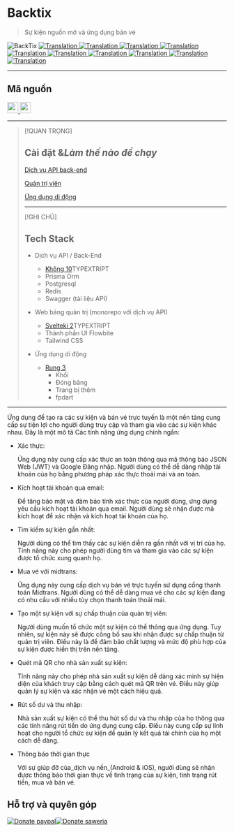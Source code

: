 # Backtix

> Sự kiện nguồn mở và ứng dụng bán vé

<img src="assets/social_preview.png" alt="BackTix">

<a href="./README.md">
  <img alt="Translation" src="https://img.shields.io/badge/Bahasa_Indonesia-blue?style=for-the-badge&logo=googletranslate&logoColor=blue&labelColor=white">
</a>
<a href="./README.en.md">
  <img alt="Translation" src="https://img.shields.io/badge/English-blue?style=for-the-badge&logo=googletranslate&logoColor=blue&labelColor=white">
</a>
<a href="./README.zh-CN.md">
  <img alt="Translation" src="https://img.shields.io/badge/简体中文-blue?style=for-the-badge&logo=googletranslate&logoColor=blue&labelColor=white">
</a>
<a href="./README.ja.md">
  <img alt="Translation" src="https://img.shields.io/badge/日本語-blue?style=for-the-badge&logo=googletranslate&logoColor=blue&labelColor=white">
</a>
<a href="./README.ar.md">
  <img alt="Translation" src="https://img.shields.io/badge/Arabic_عربي-blue?style=for-the-badge&logo=googletranslate&logoColor=blue&labelColor=white">
</a>
<a href="./README.pt.md">
  <img alt="Translation" src="https://img.shields.io/badge/Português-blue?style=for-the-badge&logo=googletranslate&logoColor=blue&labelColor=white">
</a>
<a href="./README.es.md">
  <img alt="Translation" src="https://img.shields.io/badge/Español-blue?style=for-the-badge&logo=googletranslate&logoColor=blue&labelColor=white">
</a>
<a href="./README.fr.md">
  <img alt="Translation" src="https://img.shields.io/badge/Français-blue?style=for-the-badge&logo=googletranslate&logoColor=blue&labelColor=white">
</a>
<a href="./README.vi.md">
  <img alt="Translation" src="https://img.shields.io/badge/Tiếng_Việt-blue?style=for-the-badge&logo=googletranslate&logoColor=blue&labelColor=white">
</a>
<a href="./README.hi.md">
  <img alt="Translation" src="https://img.shields.io/badge/Hindi_हिंदी-blue?style=for-the-badge&logo=googletranslate&logoColor=blue&labelColor=white">
</a>

* * *

## Mã nguồn

<a href="https://github.com/ikhsan3adi/backtix-app">
  <img height='25em' src="https://img.shields.io/badge/BackTix_App-027DFD?style=for-the-badge&logo=github&logoColor=white" title="ikhsan3adi" alt="source code" />
</a>

<a href="https://github.com/ikhsan3adi/backtix-service">
  <img height='25em' src="https://img.shields.io/badge/BackTix_Api_Service & Admin panel-ea2845?style=for-the-badge&logo=github&logoColor=white" title="ikhsan3adi" alt="source code" />
</a>

* * *

> [!QUAN TRỌNG]
>
> ## Cài đặt &_Làm thế nào để chạy_
>
> [Dịch vụ API back-end](docs/api-service.md)
>
> [Quản trị viên](docs/admin-panel.md)
>
> [Ứng dụng di động](docs/mobile-app.md)
>
> * * *
>
> [!GHI CHÚ]
>
> ## Tech Stack
>
> -   Dịch vụ API / Back-End
>
>     -   [Không 10](https://nestjs.com/)TYPEXTRIPT
>     -   Prisma Orm
>     -   Postgresql
>     -   Redis
>     -   Swagger (tài liệu API)
>
> -   Web bảng quản trị (monorepo với dịch vụ API)
>
>     -   [Svelteki 2](https://kit.svelte.dev/)TYPEXTRIPT
>     -   Thành phần UI Flowbite
>     -   Tailwind CSS
>
> -   Ứng dụng di động
>
>     -   [Rung 3](https://flutter.dev/)
>         -   Khối
>         -   Đóng băng
>         -   Trang bị thêm
>         -   fpdart

* * *

Ứng dụng để tạo ra các sự kiện và bán vé trực tuyến là một nền tảng cung cấp sự tiện lợi cho người dùng truy cập và tham gia vào các sự kiện khác nhau. Đây là một mô tả
Các tính năng ứng dụng chính ngắn:

-   Xác thực:

    Ứng dụng này cung cấp xác thực an toàn thông qua mã thông báo JSON Web (JWT) và Google Đăng nhập. Người dùng có thể dễ dàng nhập tài khoản của họ bằng phương pháp xác thực thoải mái và an toàn.

-   Kích hoạt tài khoản qua email:

    Để tăng bảo mật và đảm bảo tính xác thực của người dùng, ứng dụng yêu cầu kích hoạt tài khoản qua email. Người dùng sẽ nhận được mã kích hoạt để xác nhận và kích hoạt tài khoản của họ.

-   Tìm kiếm sự kiện gần nhất:

    Người dùng có thể tìm thấy các sự kiện diễn ra gần nhất với vị trí của họ. Tính năng này cho phép người dùng tìm và tham gia vào các sự kiện được tổ chức xung quanh họ.

-   Mua vé với midtrans:

    Ứng dụng này cung cấp dịch vụ bán vé trực tuyến sử dụng cổng thanh toán Midtrans. Người dùng có thể dễ dàng mua vé cho các sự kiện đang có nhu cầu với nhiều tùy chọn thanh toán thoải mái.

-   Tạo một sự kiện với sự chấp thuận của quản trị viên:

    Người dùng muốn tổ chức một sự kiện có thể thông qua ứng dụng. Tuy nhiên, sự kiện này sẽ được công bố sau khi nhận được sự chấp thuận từ quản trị viên. Điều này là để đảm bảo chất lượng và mức độ phù hợp của sự kiện được hiển thị trên nền tảng.

-   Quét mã QR cho nhà sản xuất sự kiện:

    Tính năng này cho phép nhà sản xuất sự kiện dễ dàng xác minh sự hiện diện của khách truy cập bằng cách quét mã QR trên vé. Điều này giúp quản lý sự kiện và xác nhận vé một cách hiệu quả.

-   Rút số dư và thu nhập:

    Nhà sản xuất sự kiện có thể thu hút số dư và thu nhập của họ thông qua các tính năng rút tiền do ứng dụng cung cấp. Điều này cung cấp sự linh hoạt cho người tổ chức sự kiện để quản lý kết quả tài chính của họ một cách dễ dàng.

-   Thông báo thời gian thực

    Với sự giúp đỡ của_dịch vụ nền_(Android & iOS), người dùng sẽ nhận được thông báo thời gian thực về tình trạng của sự kiện, tình trạng rút tiền, mua và bán vé.

## Hỗ trợ và quyên góp

[![Donate paypal](https://img.shields.io/badge/Donate-PayPal-green.svg?style=for-the-badge)](https://paypal.me/ikhsan3adi?country.x=ID&locale.x=en_US)[![Donate saweria](https://img.shields.io/badge/Donate-Saweria-red?style=for-the-badge&link=https%3A%2F%2Fsaweria.co%2Fxiboxann)](https://saweria.co/xiboxann)
